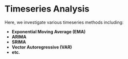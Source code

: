 # Timeseries Analysis

Here, we investigate various timeseries methods including:

- **Exponential Moving Average (EMA)**
- **ARIMA**
- **SRIMA**
- **Vector Autoregressive (VAR)**
- **etc.**
